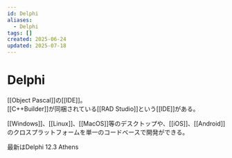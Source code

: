 ```yaml
---
id: Delphi
aliases:
  - Delphi
tags: []
created: 2025-06-24
updated: 2025-07-18
---
```


# Delphi
[[Object Pascal]]の[[IDE]]。  
[[C++Builder]]が同梱されている[[RAD Studio]]という[[IDE]]がある。

[[Windows]]、[[Linux]]、[[MacOS]]等のデスクトップや、[[iOS]]、[[Android]]のクロスプラットフォームを単一のコードベースで開発ができる。

最新はDelphi 12.3 Athens
